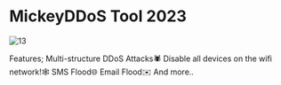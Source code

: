 # MickeyDDoS Tool 2023
![13](https://github.com/yuba-0/MickeyDDoS/assets/63671455/cc94e799-24d7-4503-a6b2-dc105abea0fe)

Features;
Multi-structure DDoS Attacks🕷
Disable all devices on the wifi network!🕸
SMS Flood🌐
Email Flood✉️
And more..
